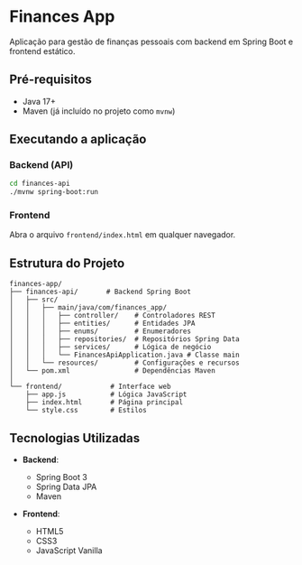 # Finances App

Aplicação para gestão de finanças pessoais com backend em Spring Boot e frontend estático.

## Pré-requisitos
- Java 17+
- Maven (já incluído no projeto como `mvnw`)

## Executando a aplicação

### Backend (API)
```bash
cd finances-api
./mvnw spring-boot:run
```

### Frontend
Abra o arquivo `frontend/index.html` em qualquer navegador.

## Estrutura do Projeto
```
finances-app/
├── finances-api/       # Backend Spring Boot
│   ├── src/
│   │   ├── main/java/com/finances_app/
│   │   │   ├── controller/    # Controladores REST
│   │   │   ├── entities/      # Entidades JPA
│   │   │   ├── enums/         # Enumeradores
│   │   │   ├── repositories/  # Repositórios Spring Data
│   │   │   ├── services/      # Lógica de negócio
│   │   │   └── FinancesApiApplication.java # Classe main
│   │   └── resources/         # Configurações e recursos
│   └── pom.xml                # Dependências Maven
│
└── frontend/            # Interface web
    ├── app.js           # Lógica JavaScript
    ├── index.html       # Página principal
    └── style.css        # Estilos
```

## Tecnologias Utilizadas
- **Backend**: 
  - Spring Boot 3
  - Spring Data JPA
  - Maven

- **Frontend**:
  - HTML5
  - CSS3
  - JavaScript Vanilla